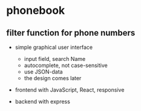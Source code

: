 # phonebook

## filter function for phone numbers

+ simple graphical user interface 
    - input field, search Name
    - autocomplete, not case-sensitive
    - use JSON-data
    - the design comes later

+ frontend with JavaScript, React, responsive

+ backend with express
